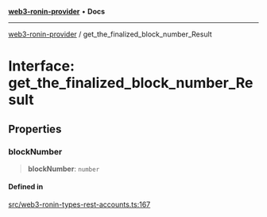 [**web3-ronin-provider**](../README.md) • **Docs**

***

[web3-ronin-provider](../globals.md) / get\_the\_finalized\_block\_number\_Result

# Interface: get\_the\_finalized\_block\_number\_Result

## Properties

### blockNumber

> **blockNumber**: `number`

#### Defined in

[src/web3-ronin-types-rest-accounts.ts:167](https://github.com/chuacw/web3-ronin-provider/blob/dab3da736520006c9aeb4dab1fb5f7a56228c341/src/web3-ronin-types-rest-accounts.ts#L167)
